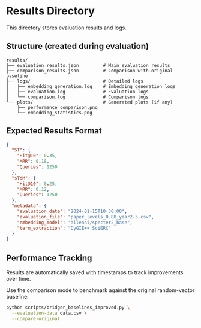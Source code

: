 # Results Directory

This directory stores evaluation results and logs.

## Structure (created during evaluation)

```
results/
├── evaluation_results.json         # Main evaluation results
├── comparison_results.json         # Comparison with original baseline
├── logs/                           # Detailed logs
│   ├── embedding_generation.log    # Embedding generation logs
│   ├── evaluation.log              # Evaluation logs
│   └── comparison.log              # Comparison logs
└── plots/                          # Generated plots (if any)
    ├── performance_comparison.png
    └── embedding_statistics.png
```

## Expected Results Format

```json
{
  "ST": {
    "Hit@10": 0.35,
    "MRR": 0.18,
    "Queries": 1250
  },
  "sTdM": {
    "Hit@10": 0.25,
    "MRR": 0.12,
    "Queries": 1250
  },
  "metadata": {
    "evaluation_date": "2024-01-15T10:30:00",
    "evaluation_file": "paper_levels_0.88_year2-5.csv",
    "embedding_model": "allenai/specter2_base",
    "term_extraction": "DyGIE++ SciERC"
  }
}
```

## Performance Tracking

Results are automatically saved with timestamps to track improvements over time.

Use the comparison mode to benchmark against the original random-vector baseline:

```bash
python scripts/bridger_baselines_improved.py \
  --evaluation-data data.csv \
  --compare-original
```